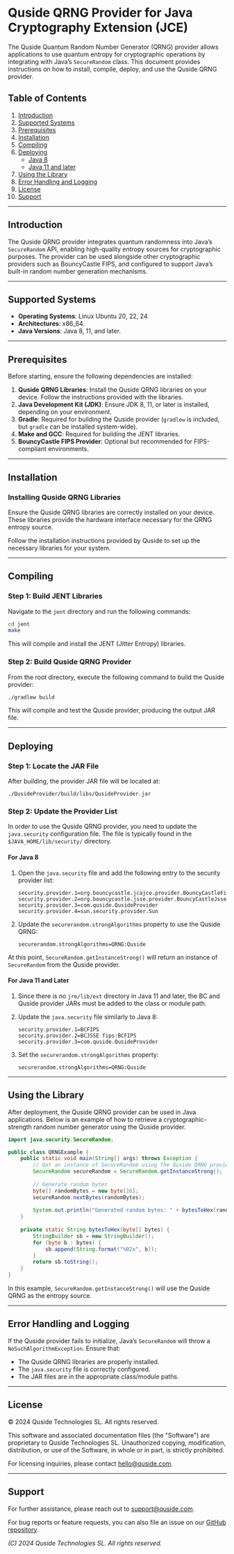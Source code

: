 # Quside QRNG Provider for Java Cryptography Extension (JCE)

The Quside Quantum Random Number Generator (QRNG) provider allows applications to use quantum entropy for cryptographic operations by integrating with Java’s `SecureRandom` class. This document provides instructions on how to install, compile, deploy, and use the Quside QRNG provider.

## Table of Contents
1. [Introduction](#introduction)
2. [Supported Systems](#supported-systems)
3. [Prerequisites](#prerequisites)
4. [Installation](#installation)
5. [Compiling](#compiling)
6. [Deploying](#deploying)
   - [Java 8](#for-java-8)
   - [Java 11 and later](#for-java-11-and-later)
7. [Using the Library](#using-the-library)
8. [Error Handling and Logging](#error-handling-and-logging)
9. [License](#license)
10. [Support](#support)

---

## Introduction

The Quside QRNG provider integrates quantum randomness into Java’s `SecureRandom` API, enabling high-quality entropy sources for cryptographic purposes. The provider can be used alongside other cryptographic providers such as BouncyCastle FIPS, and configured to support Java’s built-in random number generation mechanisms.

---

## Supported Systems

- **Operating Systems**: Linux Ubuntu 20, 22, 24
- **Architectures**: x86_64.
- **Java Versions**: Java 8, 11, and later.

---

## Prerequisites

Before starting, ensure the following dependencies are installed:

1. **Quside QRNG Libraries**: Install the Quside QRNG libraries on your device. Follow the instructions provided with the libraries.
2. **Java Development Kit (JDK)**: Ensure JDK 8, 11, or later is installed, depending on your environment.
3. **Gradle**: Required for building the Quside provider (`gradlew` is included, but `gradle` can be installed system-wide).
4. **Make and GCC**: Required for building the JENT libraries.
5. **BouncyCastle FIPS Provider**: Optional but recommended for FIPS-compliant environments.

---

## Installation

### Installing Quside QRNG Libraries

Ensure the Quside QRNG libraries are correctly installed on your device. These libraries provide the hardware interface necessary for the QRNG entropy source.

Follow the installation instructions provided by Quside to set up the necessary libraries for your system.

---

## Compiling

### Step 1: Build JENT Libraries

Navigate to the `jent` directory and run the following commands:

```bash
cd jent
make
```

This will compile and install the JENT (Jitter Entropy) libraries.

### Step 2: Build Quside QRNG Provider

From the root directory, execute the following command to build the Quside provider:

```bash
./gradlew build
```

This will compile and test the Quside provider, producing the output JAR file.

---

## Deploying

### Step 1: Locate the JAR File

After building, the provider JAR file will be located at:

```
./QusideProvider/build/libs/QusideProvider.jar
```

### Step 2: Update the Provider List

In order to use the Quside QRNG provider, you need to update the `java.security` configuration file. The file is typically found in the `$JAVA_HOME/lib/security/` directory.

#### For Java 8

1. Open the `java.security` file and add the following entry to the security provider list:

    ```properties
    security.provider.1=org.bouncycastle.jcajce.provider.BouncyCastleFipsProvider
    security.provider.2=org.bouncycastle.jsse.provider.BouncyCastleJsseProvider
    security.provider.3=com.quside.QusideProvider
    security.provider.4=sun.security.provider.Sun
    ```

2. Update the `securerandom.strongAlgorithms` property to use the Quside QRNG:

    ```properties
    securerandom.strongAlgorithms=QRNG:Quside
    ```

At this point, `SecureRandom.getInstanceStrong()` will return an instance of `SecureRandom` from the Quside provider.

#### For Java 11 and Later

1. Since there is no `jre/lib/ext` directory in Java 11 and later, the BC and Quside provider JARs must be added to the class or module path.
   
2. Update the `java.security` file similarly to Java 8:

    ```properties
    security.provider.1=BCFIPS
    security.provider.2=BCJSSE fips:BCFIPS
    security.provider.3=com.quside.QusideProvider
    ```

3. Set the `securerandom.strongAlgorithms` property:

    ```properties
    securerandom.strongAlgorithms=QRNG:Quside
    ```

---

## Using the Library

After deployment, the Quside QRNG provider can be used in Java applications. Below is an example of how to retrieve a cryptographic-strength random number generator using the Quside provider.

```java
import java.security.SecureRandom;

public class QRNGExample {
    public static void main(String[] args) throws Exception {
        // Get an instance of SecureRandom using the Quside QRNG provider
        SecureRandom secureRandom = SecureRandom.getInstanceStrong();
        
        // Generate random bytes
        byte[] randomBytes = new byte[16];
        secureRandom.nextBytes(randomBytes);
        
        System.out.println("Generated random bytes: " + bytesToHex(randomBytes));
    }
    
    private static String bytesToHex(byte[] bytes) {
        StringBuilder sb = new StringBuilder();
        for (byte b : bytes) {
            sb.append(String.format("%02x", b));
        }
        return sb.toString();
    }
}
```

In this example, `SecureRandom.getInstanceStrong()` will use the Quside QRNG as the entropy source.

---

## Error Handling and Logging

If the Quside provider fails to initialize, Java’s `SecureRandom` will throw a `NoSuchAlgorithmException`. Ensure that:

- The Quside QRNG libraries are properly installed.
- The `java.security` file is correctly configured.
- The JAR files are in the appropriate class/module paths.

---

## License

© 2024 Quside Technologies SL. All rights reserved.

This software and associated documentation files (the "Software") are proprietary to Quside Technologies SL. Unauthorized copying, modification, distribution, or use of the Software, in whole or in part, is strictly prohibited.

For licensing inquiries, please contact [hello@quside.com](mailto:hello@quside.com).

---

## Support

For further assistance, please reach out to [support@quside.com](mailto:support@quside.com). 

For bug reports or feature requests, you can also file an issue on our [GitHub repository](https://github.com/quside/QRNG).



_(C) 2024 Quside Technologies SL. All rights reserved._
